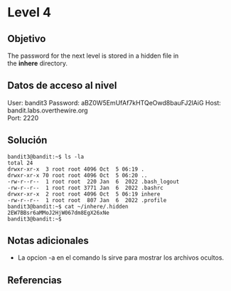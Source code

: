 # Level 4

## Objetivo
The password for the next level is stored in a hidden file in the **inhere** directory.

## Datos de acceso al nivel
User: bandit3
Password: aBZ0W5EmUfAf7kHTQeOwd8bauFJ2lAiG
Host: bandit.labs.overthewire.org  
Port: 2220

## Solución
```
bandit3@bandit:~$ ls -la
total 24
drwxr-xr-x  3 root root 4096 Oct  5 06:19 .
drwxr-xr-x 70 root root 4096 Oct  5 06:20 ..
-rw-r--r--  1 root root  220 Jan  6  2022 .bash_logout
-rw-r--r--  1 root root 3771 Jan  6  2022 .bashrc
drwxr-xr-x  2 root root 4096 Oct  5 06:19 inhere
-rw-r--r--  1 root root  807 Jan  6  2022 .profile
bandit3@bandit:~$ cat ~/inhere/.hidden
2EW7BBsr6aMMoJ2HjW067dm8EgX26xNe
bandit3@bandit:~$

```
## Notas adicionales
* La opcion -a en el comando ls sirve para mostrar los archivos ocultos.
## Referencias
